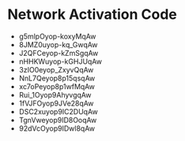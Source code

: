 # Network Activation Code
* g5mlpOyop-koxyMqAw
* 8JMZ0uyop-kq_GwqAw
* J2QFCeyop-kZmSgqAw
* nHHKWuyop-kGHJUqAw
* 3zIO0eyop_ZxyvQqAw
* NnL7Qeyop8p15qsqAw
* xc7oPeyop8p1wfMqAw
* Rui_1Oyop9AhyvgqAw
* 1fVJFOyop9JVe28qAw
* DSC2xuyop9IC2DUqAw
* TgnVweyop9ID8OoqAw
* 92dVcOyop9IDwl8qAw